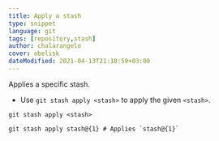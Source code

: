 ```yaml
---
title: Apply a stash
type: snippet
language: git
tags: [repository,stash]
author: chalarangelo
cover: obelisk
dateModified: 2021-04-13T21:10:59+03:00
---
```


Applies a specific stash.

- Use `git stash apply <stash>` to apply the given `<stash>`.

```shell
git stash apply <stash>
```

```shell
git stash apply stash@{1} # Applies `stash@{1}`
```
